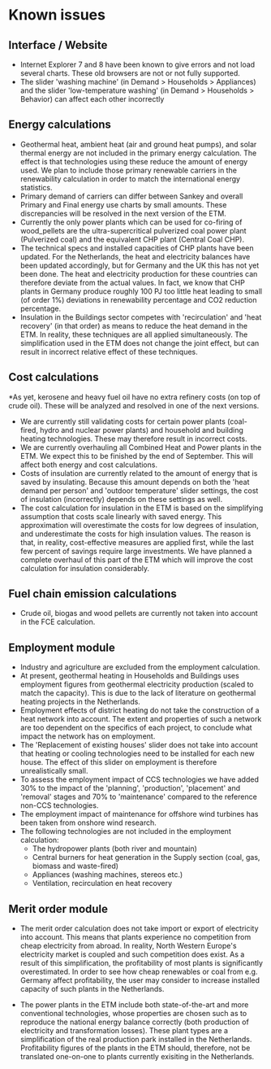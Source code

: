 # Known issues

## Interface / Website

* Internet Explorer 7 and 8 have been known to give errors and not load several charts. These old browsers are not or not fully supported.
* The slider 'washing machine' (in Demand > Households > Appliances) and the slider 'low-temperature washing' (in Demand > Households > Behavior) can affect each other incorrectly

## Energy calculations

* Geothermal heat, ambient heat (air and ground heat pumps), and solar thermal energy are not included in the primary energy calculation. The effect is that technologies using these reduce the amount of energy used. We plan to include those primary renewable carriers in the renewability calculation in order to match the international energy statistics.
* Primary demand of carriers can differ between Sankey and overall Primary and Final energy use charts by small amounts. These discrepancies will be resolved in the next version of the ETM.
* Currently the only power plants which can be used for co-firing of wood_pellets are the ultra-supercritical pulverized coal power plant (Pulverized coal) and the equivalent CHP plant (Central Coal CHP).
* The technical specs and installed capacities of CHP plants have been updated. For the Netherlands, the heat and electricity balances have been updated accordingly, but for Germany and the UK this has not yet been done. The heat and electricity production for these countries can therefore deviate from the actual values. In fact, we know that CHP plants in Germany produce roughly 100 PJ too little heat leading to small (of order 1%) deviations in renewability percentage and CO2 reduction percentage.
* Insulation in the Buildings sector competes with 'recirculation' and 'heat recovery' (in that order) as means to reduce the heat demand in the ETM. In reality, these techniques are all applied simultaneously. The simplification used in the ETM does not change the joint effect, but can result in incorrect relative effect of these techniques.

## Cost calculations

*As yet, kerosene and heavy fuel oil have no extra refinery costs (on top of crude oil). These will be analyzed and resolved in one of the next versions.
* We are currently still validating costs for certain power plants (coal-fired, hydro and nuclear power plants) and household and building heating technologies. These may therefore result in incorrect costs.
* We are currently overhauling all Combined Heat and Power plants in the ETM. We expect this to be finished by the end of September. This will affect both energy and cost calculations.
* Costs of insulation are currently related to the amount of energy that is saved by insulating. Because this amount depends on both the 'heat demand per person' and 'outdoor temperature' slider settings, the cost of insulation (incorrectly) depends on these settings as well.
* The cost calculation for insulation in the ETM is based on the simplifying assumption that costs scale linearly with saved energy. This approximation will overestimate the costs for low degrees of insulation, and underestimate the costs for high insulation values. The reason is that, in reality, cost-effective measures are applied first, while the last few percent of savings require large investments. We have planned a complete overhaul of this part of the ETM which will improve the cost calculation for insulation considerably.

## Fuel chain emission calculations

* Crude oil, biogas and wood pellets are currently not taken into account in the FCE calculation.

## Employment module

* Industry and agriculture are excluded from the employment calculation.
* At present, geothermal heating in Households and Buildings uses employment figures from geothermal electricity production (scaled to match the capacity). This is due to the lack of literature on geothermal heating projects in the Netherlands.
* Employment effects of district heating do not take the construction of a heat network into account. The extent and properties of such a network are too dependent on the specifics of each project, to conclude what impact the network has on employment.
* The 'Replacement of existing houses' slider does not take into account that heating or cooling technologies need to be installed for each new house. The effect of this slider on employment is therefore unrealistically small.
* To assess the employment impact of CCS technologies we have added 30% to the impact of the 'planning', 'production', 'placement' and 'removal' stages and 70% to 'maintenance' compared to the reference non-CCS technologies.
* The employment impact of maintenance for offshore wind turbines has been taken from onshore wind research.
* The following technologies are not included in the employment calculation:
  * The hydropower plants (both river and mountain)
  * Central burners for heat generation in the Supply section (coal, gas, biomass and waste-fired)
  * Appliances (washing machines, stereos etc.)
  * Ventilation, recirculation en heat recovery

## Merit order module

* The merit order calculation does not take import or export of electricity into account. This means that plants experience no competition from cheap electricity from abroad. In reality, North Western Europe's electricity market is coupled and such competition does exist. As a result of this simplification, the profitability of most plants is significantly overestimated. In order to see how cheap renewables or coal from e.g. Germany affect profitability, the user may consider to increase installed capacity of such plants in the Netherlands.
 
* The power plants in the ETM include both state-of-the-art and more conventional technologies, whose properties are chosen such as to reproduce the national energy balance correctly (both production of electricity and transformation losses). These plant types are a simplification of the real production park installed in the Netherlands. Profitability figures of the plants in the ETM should, therefore, not be translated one-on-one to plants currently exisiting in the Netherlands.